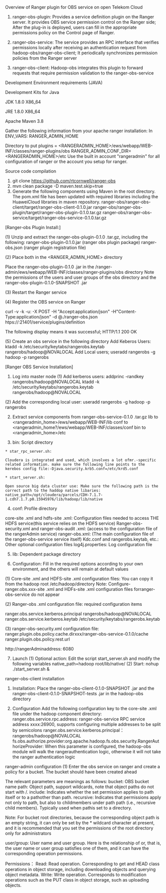 Overview of Ranger plugin for OBS service on open Telekom Cloud
 

1.	ranger-obs-plugin: Provides a service definition plugin on the Ranger server. It provides OBS service permission control on the Ranger side; After the plug-in is deployed, users can fill in the appropriate permissions policy on the Control page of Ranger. 

2.	ranger-obs-service: The service provides an RPC interface that verifies permissions locally after receiving an authentication request from hadoop-obs/ranger-obs-client; It periodically synchronizes permission policies from the Ranger server 

3.	ranger-obs-client: Hadoop-obs integrates this plugin to forward requests that require permission validation to the ranger-obs-service

Development Environment requirements (JAVA)

Development Kits for Java

JDK 1.8.0 X86_64

JRE 1.8.0 X86_64

Apache Maven 3.8

Gather the following information from your apache ranger installation:
In ENV_VARS: RANGER_ADMIN_HOME

Directory to put plugins = <RANGERADMIN_HOME>/ews/webapp/WEB-INF/classes/ranger-plugins/obs
RANGER_ADMIN_CONF_DIR=<RANGERADMIN_HOME>/etc
Use the built in account "rangeradmin" for all configuration of ranger or the account you setup for ranger.


Source code compilation
1.	git clone https://github.com/rtcornwell/ranger-obs
2.	mvn clean package -D maven.test.skip=true
3.	Generate the following components using Maven in the root directory. The pom.xml file has been updated with required libraries including the HuaweiCloud libraries in maven repository.
ranger-obs/ranger-obs-client/target/ranger-obs-client-0.1.0.jar
ranger-obs/ranger-obs-plugin/target/ranger-obs-plugin-0.1.0.tar.gz
ranger-obs/ranger-obs-service/target/ranger-obs-service-0.1.0.tar.gz

[Ranger-obs Plugin Install:]

(1) Unzip and extract the ranger-obs-plugin-0.1.0 .tar.gz, including the following:
ranger-obs-plugin-0.1.0.jar (ranger obs plugin package)
ranger-obs.json (ranger plugin registration file)

(2) Place both in the <RANGER_ADMIN_HOME> directory

Place the ranger-obs-plugin-0.1.0 .jar in the /ranger-admin/ews/webapp/WEB-INF/classes/ranger-plugins/obs directory
Note the permissions of the users and user groups of the obs directory and the ranger-obs-plugin-0.1.0-SNAPSHOT .jar

(3) Restart the Ranger service

(4) Register the OBS service on Ranger

curl -v -k -u<rangeradmin>:<password> -X POST -H "Accept:application/json" -H"Content-Type:application/json"  -d @./ranger-obs.json htps://<masterhost>:21401/service/plugins/definition

The following display means it was successful; HTTP/1.1 200 OK

(5) Create an obs service in the following directory
	Add Keberos Users: ktadd -k /etc/security/keytabs/rangerobs.keytab rangerobs/hadoop@NOVALOCAL
	Add Local users; useradd rangerobs -g hadoop -p rangerobs


[Ranger OBS Service Installation]

1.	Log into master node
(1) Add kerberos users:
addprinc -randkey rangerobs/hadoop@NOVALOCAL
ktadd -k /etc/security/keytabs/rangerobs.keytab rangerobs/hadoop@NOVALOCAL

(2) Add the corresponding local user: useradd rangerobs -g hadoop -p rangerobs

2.	Extract service components from ranger-obs-service-0.1.0 .tar.gz
lib to <rangeradmin_home>/ews/webapp/WEB-INF/lib
conf to <rangeradmin_home?/ews/webapp/WEB-INF/classes/conf
bin to <rangeradmin_home>/etc

3.	 bin: Script directory

	* star_rpc_server.sh: 

	Cloudera is integrated and used, which involves a lot ofmr.-specific related information. make sure the following line points to the kerebos config file:-Djava.security.krb5.conf=/etc/krd5.conf

	* start_server.sh: 
	
	Open source big data cluster use: Make sure the following path is the correct path to the haddop native libaries: native_path=/opt/cloudera/parcels/CDH-7.1.7-1.cdh7.1.7.p0.15945976/lib/hadoop/lib/native

4.	 conf: Profile directory

core-site .xml and hdfs-site .xml: Configuration files needed to access THE HDFS service(this service relies on the HDFS service)
Ranger-obs-security.xml and ranger-obs-audit .xml: (access to the configuration file of the rangerAdmin service)
ranger-obs.xml: (The main configuration file of the ranger-obs-service service itself)
Kdc.conf and rangerobs.keytab, etc.: Other optional configuration files
log4j.properties: Log configuration file

5.	lib: Dependent package directory

6.	Configuration: Fill in the required options according to your own environment, and the others will remain at default values

(1) Core-site .xml and HDFS-site .xml configuration files:
You can copy it from the hadoop root /etc/hadoop/directory
Note: Configure-ranger.obs.xxx-site .xml and HDFs-site .xml configuration files forranger-obs-service do not appear

(2) Ranger-obs .xml configuration file: required configuration items

<!-- ranger-obs-service Kerberos -->
<property>
<name>ranger.obs.service.kerberos.principal</name>
<value>rangerobs/hadoop@NOVALOCAL</value>
</property>
<!-- ranger-obs-servic Kerberos  -->
<property>
<name>ranger.obs.service.kerberos.keytab</name>
<value>/etc/security/keytabs/rangerobs.keytab</value>
</property>

(3) ranger-obs-security.xml configuration file: 
ranger.plugin.obs.policy.cache.dirxxx/ranger-obs-service-0.1.0/cache ranger.plugin.obs.policy.rest.url

http://rangerAdminaddress: 6080

7. Launch
(1) Optional action: Edit the script start_server.sh and modify the following variables
native_path=hadoop root/lib/native/
(2) Start: nohup ./start_server.sh &





ranger-obs-client installation

1. Installation:
Place the ranger-obs-client-0.1.0-SNAPSHOT .jar and the ranger-obs-client-0.1.0-SNAPSHOT-tests .jar in the hadoop-obs directory

2. Configuration
Add the following configuration key to the core-site .xml file under the hadoop component directory:
ranger.obs.service.rpc.address: ranger-obs-service RPC service address xxxx:26900, supports configuring multiple addresses to be split by semicolons
ranger.obs.service.kerberos.principal：rangerobs/hadoop@NOVALOCAL
fs.obs.authorize.provider:org.apache.hadoop.fs.obs.security.RangerAuthorizeProvider: When this parameter is configured, the hadoop-obs module will walk the rangerauthentication logic, otherwise it will not take the ranger authentication logic

ranger-admin configuration
(1)	Enter the obs service on ranger and create a policy for a bucket. The bucket should have been created ahead

The relevant parameters are meanings as follows:
bucket: OBS bucket name
path: Object path, support wildcards, note that object paths do not start with /.
include: Indicates whether the set permission applies to path itself or to a pathother than path.
recursive: Indicates that permissions apply not only to path, but also to childmembers under path path (i.e., recursive child members). Typically used when pathis set to a directory.

Note: For bucket root directories, because the corresponding object path is an empty string, it can only be set by the * wildcard character at present, and it is recommended that you set the permissions of the root directory only for administrators

user/group: 
User name and user group. Here is the relationship of or, that is, the user name or user group satisfies one of them, and it can have the corresponding operation permissions.

Permissions：
Read: Read operation. Corresponding to get and HEAD class operations in object storage, including downloading objects and querying object metadata.
Write: Write operation. Corresponds to modification operations such as the PUT class in object storage, such as uploading objects.


